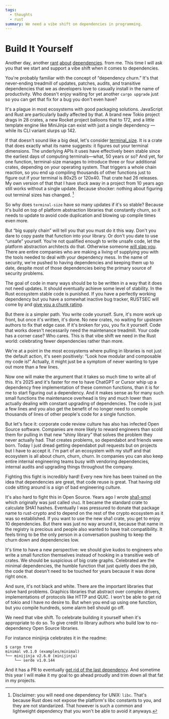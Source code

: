 ```yaml
---
tags:
  - thoughts
  - rust
summary: We need a vibe shift on dependencies in programming.
---
```


# Build It Yourself

Another day, another [rant](/2016/3/24/open-source-trust-scaling/)
[about](/2022/1/10/dependency-risk-and-funding/) [dependencies](/2024/3/26/rust-cdo/). from me.  This time I will ask you that we
start and support a vibe shift when it comes to dependencies.

You're probably familiar with the concept of “dependency churn.”  It's that
never-ending treadmill of updates, patches, audits, and transitive
dependencies that we as developers love to casually install in the name of
productivity.  Who doesn't enjoy waiting for yet another `cargo upgrade`
just so you can get that fix for a bug you don't even have?

It's a plague in most ecosystems with good packaging solutions.
JavaScript and Rust are particularly badly affected by that.  A brand new
Tokio project drags in 28 crates, a new Rocket project balloons that to
172, and a little template engine like MiniJinja can exist with just a
single dependency — while its CLI variant slurps up 142.

If that doesn't sound like a big deal, let's consider [terminal_size](https://crates.io/crates/terminal_size).  It is a crate that does
exactly what its name suggests: it figures out your terminal dimensions.
The underlying APIs it uses have effectively been stable since the earliest days of computing
terminals—what, 50 years or so? And yet, for one function, terminal-size
manages to introduce three or four additional crates, depending on your
operating system.  That triggers a whole chain reaction, so you end up
compiling thousands of other functions just to figure out if your terminal
is 80x25 or 120x40.  That crate had 26 releases.  My own version of that
that I have stuck away in a project from 10 years ago still works without
a single update.  Because shocker: nothing about figuring out terminal
sizes has changed.  [^1]

So why does `terminal-size` have so many updates if it's so stable?
Because it's build on top of platform abstraction libraries that
constantly churn, so it needs to update to avoid code duplication and
blowing up compile times even more.

But “big supply chain” will tell you that you must do it this way.  Don't
you dare to copy paste that function into your library.  Or don't you date
to use “unsafe” yourself.  You're not qualified enough to write unsafe
code, let the platform abstraction architects do that.  Otherwise someone
[will slap you](https://github.com/geiger-rs/cargo-geiger).  There are
entire companies who are making a living of supplying you with the tools
needed to deal with your dependency mess.  In the name of security, we're
pushed to having dependencies and keeping them up to date, despite most of
those dependencies being the primary source of security problems.

The goal of code in many ways should be to be written in a way that it
does not need updates.  It should eventually achieve some level of
stability.  In the Rust ecosystem stable code is punished.  If you have a
perfectly working dependency but you have a somewhat inactive bug tracker,
RUSTSEC will come by and [give you a chunk rating](/2024/3/26/rust-cdo/).

But there *is* a simpler path.  You write code yourself.  Sure, it's more
work up front, but once it's written, it's done. No new crates, no waiting
for upsteam authors to fix that edge case.  If it's broken for you, you
fix it yourself.  Code that works doesn't necessarily need the
maintenance treadmill.  Your code has a corner case?  Who cares.  This is
that vibe shift we need in the Rust world: celebrating fewer dependencies
rather than more.

We're at a point in the most ecosystems where pulling in libraries is not
just the default action, it's seen positively: “Look how modular and
composable my code is!”  Actually, it might just be a symptom of never
wanting to type out more than a few lines.

Now one will make the argument that it takes so much time to write all of
this.  It's 2025 and it's faster for me to have ChatGPT or Cursor whip up
a dependency free implementation of these common functions, than it is for
me to start figuring out a dependency.  And it makes sense as for many
such small functions the maintenance overhead is tiny and much lower than
actually dealing with constant upgrading of dependencies.  The code is just
a few lines and you also get the benefit of no longer need to compile
thousands of lines of other people's code for a single function.

But let's face it: corporate code review culture has also has infected
Open Source software.  Companies are more likely to reward engineers than
scold them for pulling in that new “shiny library” that solves the problem
they never actually had.  That creates problems, so dependabot and friends
were born.  Today I just dread getting dependabot pull requests but on
projects but I have to accept it.  I'm part of an ecosystem with my stuff
and that ecosystem is all about churn, churn, churn.  In companies you can
also keep entire internal engineering teams busy with vendoring
dependencies, internal audits and upgrading things throughout the company.

Fighting this fight is incredibly hard!  Every new hire has been trained
on the idea that dependencies are great, that code reuse is great.  That
having old code sitting around is a sign of bad engineering culture.

It's also hard to fight this in Open Source.  Years ago I wrote [sha1-smol](https://crates.io/crates/sha1_smol) which originally was just called
`sha1`.  It became the standard crate to calculate SHA1 hashes.
Eventually I was pressured to donate that package name to rust-crypto and
to depend on the rest of the crypto ecosystem as it was so established.
If you want to use the new sha1 crate, you get to enjoy 10 dependencies.
But there was just no way around it, because that name in the registry is
precious and people also wanted to have trait compatibility.  It feels
tiring to be the only person in a conversation pushing to keep the churn
down and dependencies low.

It's time to have a new perspective: we should give kudos to engineers who
write a small function themselves instead of hooking in a transitive web
of crates.  We should be suspicious of big crate graphs.  Celebrated are
the minimal dependencies, the humble function that just quietly does the
job, the code that doesn't need to be touched for years because it was
done right once.

And sure, it's not black and white.  There are the important libraries
that solve hard problems.  Graphics libraries that abstract over complex
drivers, implementations of protocols like HTTP and QUIC.  I won't be able
to get rid of tokio and I have no desire to.  But when you end up using
one function, but you compile hundreds, some alarm bell should go off.

We need that vibe shift.  To celebrate building it yourself when it's
appropriate to do so.  To give credit to library authors who build low to
no-dependency Open Source libraries.

For instance minijinja celebrates it in the readme:

```
$ cargo tree
minimal v0.1.0 (examples/minimal)
└── minijinja v2.6.0 (minijinja)
    └── serde v1.0.144
```

And it has a PR to eventually [get rid of the last dependency](https://github.com/mitsuhiko/minijinja/pull/539).  And sometime this
year I will make it my goal to go ahead proudly and trim down all that fat
in my projects.

[^1]: Disclaimer: you will need one dependency for UNIX: `libc`.  That's
because Rust does not expose the platform's libc constants to you, and
they are not standarized.  That however is such a common and
lightweight dependency that you won't be able to avoid it anyways.
